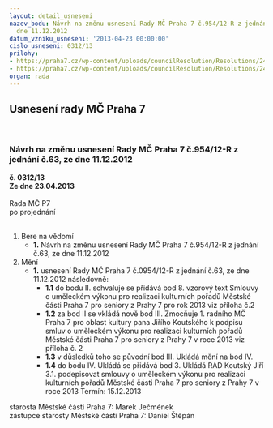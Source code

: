 ```yaml
---
layout: detail_usneseni
nazev_bodu: Návrh na změnu usnesení Rady MČ Praha 7 č.954/12-R z jednání č.63, ze
  dne 11.12.2012
datum_vzniku_usneseni: '2013-04-23 00:00:00'
cislo_usneseni: 0312/13
prilohy:
- https://praha7.cz/wp-content/uploads/councilResolution/Resolutions/24069/22-13-usnesen%c3%ad_rm%c4%8d_%c4%8d._0954_12-r_ze_dne_11.12.2012.doc
- https://praha7.cz/wp-content/uploads/councilResolution/Resolutions/24069/22-13-s_smlouva_o_umeleckem_vykonu.doc
organ: rada
---
```

<div id="ucUsn_pList" class="usn">
	<span><h2>Usnesení rady MČ Praha 7 </h2>
<br></span><div class="standBody">
<span><h3>Návrh na změnu usnesení Rady MČ Praha 7 č.954/12-R z jednání č.63, ze dne 11.12.2012</h3></span><div class="center">
		<strong>č. 0312/13</strong><br>
	</div>
<div class="center">
		<strong>Ze dne 23.04.2013</strong><br><br>
	</div>Rada MČ P7<br> po projednání<br><br><ol>
<li>Bere na vědomí<ul><li>
<strong>1.</strong> Návrh na změnu usnesení Rady MČ Praha 7 č.954/12-R z jednání č.63, ze dne 11.12.2012</li></ul>
</li>
<li>Mění<ul><li>
<strong>1.</strong> usnesení Rady MČ Praha 7 č.0954/12-R z jednání č.63, ze dne 11.12.2012 následovně: <ul>
<li>
<strong>1.1</strong> do bodu II. schvaluje se přidává bod  8.  vzorový text Smlouvy o uměleckém výkonu pro realizaci kulturních pořadů Městské části Praha 7 pro seniory z Prahy 7 pro rok 2013 viz příloha č.2 </li>
<li>
<strong>1.2</strong> za bod II se vkládá nově bod III. Zmocňuje 1. radního MČ Praha 7 pro oblast kultury pana Jiřího Koutského k podpisu smluv o uměleckém výkonu pro realizaci kulturních pořadů Městské části Praha 7 pro seniory z Prahy 7 v roce 2013 viz příloha č. 2 </li>
<li>
<strong>1.3</strong> v důsledků toho se původní bod III. Ukládá mění na bod IV. </li>
<li>
<strong>1.4</strong> do bodu IV. Ukládá se přidává bod  3. Ukládá RAD Koutský Jiří 3.1.  podepisovat smlouvy o uměleckém výkonu pro realizaci kulturních pořadů Městské části Praha 7 pro seniory z Prahy 7 v roce 2013 Termín: 15.12.2013</li>
</ul>
</li></ul>
</li>
</ol>starosta Městské části Praha 7: Marek Ječmének<br>zástupce starosty Městské části Praha 7: Daniel Štěpán 
</div>
</div>